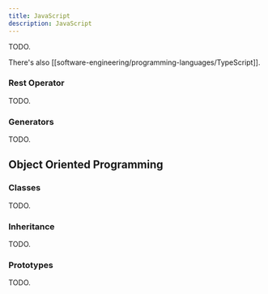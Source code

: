```yaml
---
title: JavaScript
description: JavaScript
---
```


TODO.

There's also [[software-engineering/programming-languages/TypeScript]].



### Rest Operator
TODO.


### Generators
TODO.

## Object Oriented Programming
### Classes
TODO.

### Inheritance
TODO.

### Prototypes
TODO.






